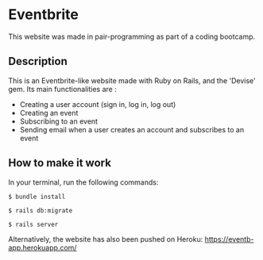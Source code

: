 # Eventbrite
This website was made in pair-programming as part of a coding bootcamp.

## Description
This is an Eventbrite-like website made with Ruby on Rails, and the 'Devise' gem. 
Its main functionalities are :

- Creating a user account (sign in, log in, log out)
- Creating an event
- Subscribing to an event
- Sending email when a user creates an account and subscribes to an event

## How to make it work
In your terminal, run the following commands:

```shell
$ bundle install
```

```shell
$ rails db:migrate
```

```shell
$ rails server
```

Alternatively, the website has also been pushed on Heroku: https://eventb-app.herokuapp.com/
